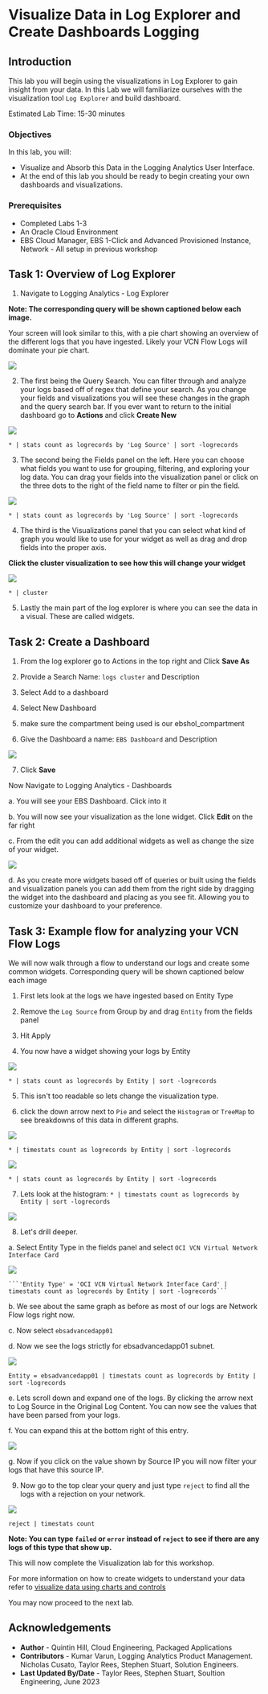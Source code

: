 # Visualize Data in Log Explorer and Create Dashboards Logging

## Introduction

This lab you will begin using the visualizations in Log Explorer to gain insight from your data. In this Lab we will familiarize ourselves with the visualization tool `Log Explorer` and build dashboard.

Estimated Lab Time: 15-30 minutes

### Objectives

In this lab, you will:
* Visualize and Absorb this Data in the Logging Analytics User Interface.
* At the end of this lab you should be ready to begin creating your own dashboards and visualizations.

### Prerequisites
* Completed Labs 1-3 
* An Oracle Cloud Environment
* EBS Cloud Manager, EBS 1-Click and Advanced Provisioned Instance, Network - All setup in previous workshop

## Task 1: Overview of Log Explorer 

1. Navigate to Logging Analytics - Log Explorer

  **Note: The corresponding query will be shown captioned below each image.**

  Your screen will look similar to this, with a pie chart showing an overview of the different logs that you have ingested. Likely your VCN Flow Logs will dominate your pie chart.

  ![](./images/piechart.png " ")

2. The first being the Query Search. You can filter through and analyze your logs based off of regex that define your search. As you change your fields and visualizations you will see these changes in the graph and the query search bar. If you ever want to return to the initial dashboard go to **Actions** and click **Create New**

  ![](./images/piechart1.png " ")

  ```* | stats count as logrecords by 'Log Source' | sort -logrecords```

3. The second being the Fields panel on the left. Here you can choose what fields you want to use for grouping, filtering, and exploring your log data. You can drag your fields into the visualization panel or click on the three dots to the right of the field name to filter or pin the field.

  ![](./images/fields.png " ")

  ```* | stats count as logrecords by 'Log Source' | sort -logrecords```

4. The third is the Visualizations panel that you can select what kind of graph you would like to use for your widget as well as drag and drop fields into the proper axis.

  **Click the cluster visualization to see how this will change your widget**

  ![](./images/visualizations.png " ")

  ```* | cluster```

5. Lastly the main part of the log explorer is where you can see the data in a visual. These are called widgets. 

## Task 2: Create a Dashboard

1. From the log explorer go to Actions in the top right and Click **Save As**

2. Provide  a Search Name: `logs cluster` and Description

3. Select Add to a dashboard

4. Select New Dashboard

5. make sure the compartment being used is our ebshol_compartment 

6. Give the Dashboard a name: `EBS Dashboard` and Description

  ![](./images/savesearch.png " ")

7. Click **Save**

  Now Navigate to Logging Analytics - Dashboards

  a. You will see your EBS Dashboard. Click into it

  b. You will now see your visualization as the lone widget. Click **Edit** on the far right

  c. From the edit you can add additional widgets as well as change the size of your widget.

  ![](./images/editdash.png " ")

  d. As you create more widgets based off of queries or built using the fields and visualization panels you can add them from the right side by dragging the widget into the dashboard and placing as you see fit. Allowing you to customize your dashboard to your preference.

## Task 3: Example flow for analyzing your VCN Flow Logs
  
We will now walk through a flow to understand our logs and create some common widgets. Corresponding query will be shown captioned below each image

1. First lets look at the logs we have ingested based on Entity Type

2. Remove the `Log Source` from Group by and drag `Entity` from the fields panel

3. Hit Apply

4. You now have a widget showing your logs by Entity 

  ![](./images/logsbyentity.png " ")

  ```* | stats count as logrecords by Entity | sort -logrecords```

5. This isn't too readable so lets change the visualization type.

6. click the down arrow next to `Pie` and select the `Histogram` or `TreeMap` to see breakdowns of this data in different graphs.

  ![](./images/histogram.png " ")

  ```* | timestats count as logrecords by Entity | sort -logrecords```

  ![](./images/treemap.png " ")

  ```* | stats count as logrecords by Entity | sort -logrecords```

7. Lets look at the histogram: ```* | timestats count as logrecords by Entity | sort -logrecords```

  ![](./images/histogram.png " ")

8. Let's drill deeper.

  a. Select Entity Type in the fields panel and select `OCI VCN Virtual Network Interface Card`

  ![](./images/vcnhistogram.png " ")

    ```'Entity Type' = 'OCI VCN Virtual Network Interface Card' | timestats count as logrecords by Entity | sort -logrecords```

  b. We see about the same graph as before as most of our logs are Network Flow logs right now. 

  c. Now select `ebsadvancedapp01`

  d. Now we see the logs strictly for ebsadvancedapp01 subnet.

  ![](./images/ebsadvancedapp01.png " ")

  ```Entity = ebsadvancedapp01 | timestats count as logrecords by Entity | sort -logrecords```

  e. Lets scroll down and expand one of the logs. By clicking the arrow next to Log Source in the Original Log Content. You can now see the values that have been parsed from your logs.

  f. You can expand this at the bottom right of this entry.

  ![](./images/expandlogcontent.png " ")

  g. Now if you click on the value shown by Source IP you will now filter your logs that have this source IP.

9. Now go to the top clear your query and just type `reject` to find all the logs with a rejection on your network.

  ![](./images/reject.png " ")

  ```reject | timestats count```
    
**Note: You can type `failed` or `error` instead of `reject` to see if there are any logs of this type that show up.**

This will now complete the Visualization lab for this workshop.

For more information on how to create widgets to understand your data refer to [visualize data using charts and controls](https://docs.oracle.com/en-us/iaas/logging-analytics/doc/visualize-data-using-charts-and-controls.html#GUID-93988D5B-9717-4F63-8362-16B08BC3E020)

You may now proceed to the next lab.

## Acknowledgements
* **Author** - Quintin Hill, Cloud Engineering, Packaged Applications
* **Contributors** -  Kumar Varun, Logging Analytics Product Management. Nicholas Cusato, Taylor Rees, Stephen Stuart, Solution Engineers.
* **Last Updated By/Date** - Taylor Rees, Stephen Stuart, Soultion Engineering, June 2023


